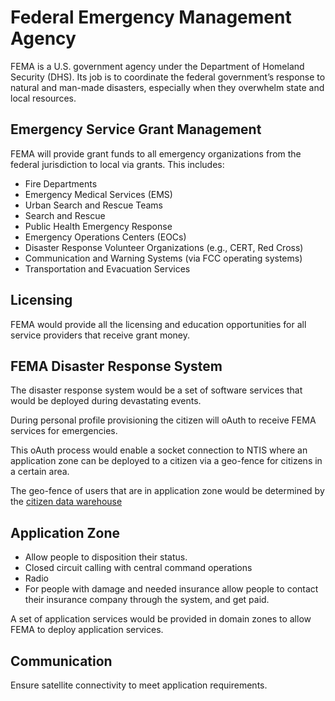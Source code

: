 # Federal Emergency Management Agency

FEMA is a U.S. government agency under the Department of Homeland Security (DHS). Its job is to coordinate the federal government’s response to natural and man-made disasters, especially when they overwhelm state and local resources.

## Emergency Service Grant Management

FEMA will provide grant funds to all emergency organizations from the federal jurisdiction to local via grants. This includes:

- Fire Departments
- Emergency Medical Services (EMS)
- Urban Search and Rescue Teams
- Search and Rescue
- Public Health Emergency Response
- Emergency Operations Centers (EOCs)
- Disaster Response Volunteer Organizations (e.g., CERT, Red Cross)
- Communication and Warning Systems (via FCC operating systems)
- Transportation and Evacuation Services

## Licensing

FEMA would provide all the licensing and education opportunities for all service providers that receive grant money.

## FEMA Disaster Response System

The disaster response system would be a set of software services that would be deployed during devastating events.

During personal profile provisioning the citizen will oAuth to receive FEMA services for
emergencies.

This oAuth process would enable a socket connection to NTIS where an application zone can be deployed to a citizen via a geo-fence for citizens in a certain area.

The geo-fence of users that are in application zone would be determined by the [citizen data warehouse](/grants/personal-profile/government-os-services/citizen-tracking-system/)

## Application Zone

- Allow people to disposition their status.
- Closed circuit calling with central command operations
- Radio
- For people with damage and needed insurance allow people to contact their insurance company through the system, and get paid.

A set of application services would be provided in domain zones to allow FEMA to deploy application services.

## Communication

Ensure satellite connectivity to meet application requirements.
